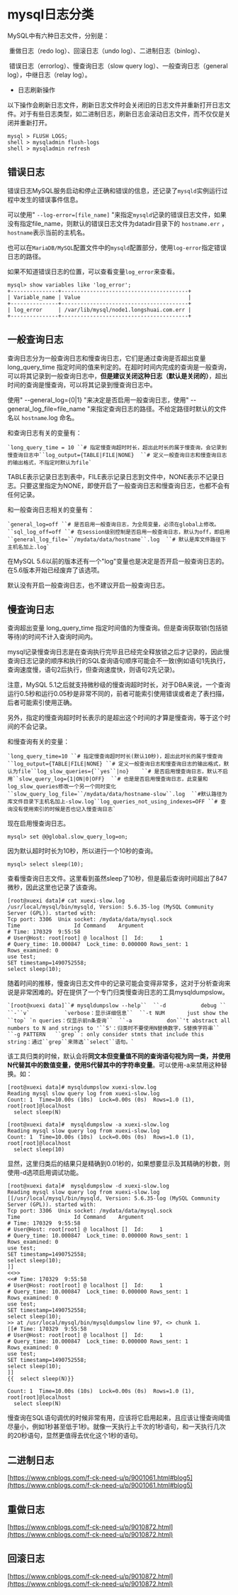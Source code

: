 # mysql日志分类

MySQL中有六种日志文件，分别是：

​		重做日志（redo log）、回滚日志（undo log）、二进制日志（binlog）、

​		错误日志（errorlog）、慢查询日志（slow query log）、一般查询日志（general log），中继日志（relay log）。



- 日志刷新操作

以下操作会刷新日志文件，刷新日志文件时会关闭旧的日志文件并重新打开日志文件。对于有些日志类型，如二进制日志，刷新日志会滚动日志文件，而不仅仅是关闭并重新打开。

```mysql
mysql > FLUSH LOGS;
shell > mysqladmin flush-logs
shell > mysqladmin refresh
```



## 错误日志

错误日志MySQL服务启动和停止正确和错误的信息，还记录了`mysqld`实例运行过程中发生的错误事件信息。

可以使用" `--log-error=[file_name]` "来指定`mysqld`记录的错误日志文件，如果没有指定file_name，则默认的错误日志文件为datadir目录下的 `hostname.err` ，`hostname`表示当前的主机名。

也可以在`MariaDB/MySQL`配置文件中的`mysqld`配置部分，使用`log-error`指定错误日志的路径。

如果不知道错误日志的位置，可以查看变量`log_error`来查看。

```mysql
mysql> show variables like 'log_error';
+---------------+----------------------------------------+
| Variable_name | Value                                  |
+---------------+----------------------------------------+
| log_error     | /var/lib/mysql/node1.longshuai.com.err |
+---------------+----------------------------------------+
```



## 一般查询日志

查询日志分为一般查询日志和慢查询日志，它们是通过查询是否超出变量 long_query_time 指定时间的值来判定的。在超时时间内完成的查询是一般查询，可以将其记录到一般查询日志中，**但是建议关闭这种日志（默认是关闭的）**，超出时间的查询是慢查询，可以将其记录到慢查询日志中。

使用" --general_log={0|1} "来决定是否启用一般查询日志，使用" --general_log_file=file_name "来指定查询日志的路径。不给定路径时默认的文件名以 `hostname`.log 命名。

和查询日志有关的变量有：

```mysql
`long_query_time = 10 ``# 指定慢查询超时时长，超出此时长的属于慢查询，会记录到慢查询日志中``log_output={TABLE|FILE|NONE}  ``# 定义一般查询日志和慢查询日志的输出格式，不指定时默认为file`
```

TABLE表示记录日志到表中，FILE表示记录日志到文件中，NONE表示不记录日志。只要这里指定为NONE，即使开启了一般查询日志和慢查询日志，也都不会有任何记录。

和一般查询日志相关的变量有：

```mysql
`general_log=off ``# 是否启用一般查询日志，为全局变量，必须在global上修改。``sql_log_off=off ``# 在session级别控制是否启用一般查询日志，默认为off，即启用``general_log_file=``/mydata/data/hostname``.log  ``# 默认是库文件路径下主机名加上.log`
```

在MySQL 5.6以前的版本还有一个"log"变量也是决定是否开启一般查询日志的。在5.6版本开始已经废弃了该选项。

默认没有开启一般查询日志，也不建议开启一般查询日志。



## 慢查询日志

查询超出变量 long_query_time 指定时间值的为慢查询。但是查询获取锁(包括锁等待)的时间不计入查询时间内。

mysql记录慢查询日志是在查询执行完毕且已经完全释放锁之后才记录的，因此慢查询日志记录的顺序和执行的SQL查询语句顺序可能会不一致(例如语句1先执行，查询速度慢，语句2后执行，但查询速度快，则语句2先记录)。

注意，MySQL 5.1之后就支持微秒级的慢查询超时时长，对于DBA来说，一个查询运行0.5秒和运行0.05秒是非常不同的，前者可能索引使用错误或者走了表扫描，后者可能索引使用正确。

另外，指定的慢查询超时时长表示的是超出这个时间的才算是慢查询，等于这个时间的不会记录。

和慢查询有关的变量：

```mysql
`long_query_time=10 ``# 指定慢查询超时时长(默认10秒)，超出此时长的属于慢查询``log_output={TABLE|FILE|NONE} ``# 定义一般查询日志和慢查询日志的输出格式，默认为file``log_slow_queries={``yes``|no}    ``# 是否启用慢查询日志，默认不启用``slow_query_log={1|ON|0|OFF}  ``# 也是是否启用慢查询日志，此变量和log_slow_queries修改一个另一个同时变化``slow_query_log_file=``/mydata/data/hostname-slow``.log  ``#默认路径为库文件目录下主机名加上-slow.log``log_queries_not_using_indexes=OFF ``# 查询没有使用索引的时候是否也记入慢查询日志`
```

现在启用慢查询日志。

```mysql
mysql> set @@global.slow_query_log=on;
```

因为默认超时时长为10秒，所以进行一个10秒的查询。

```mysql
mysql> select sleep(10);
```

查看慢查询日志文件。这里看到虽然sleep了10秒，但是最后查询时间超出了847微秒，因此这里也记录了该查询。

```mysql
[root@xuexi data]# cat xuexi-slow.log 
/usr/local/mysql/bin/mysqld, Version: 5.6.35-log (MySQL Community Server (GPL)). started with:
Tcp port: 3306  Unix socket: /mydata/data/mysql.sock
Time                 Id Command    Argument
# Time: 170329  9:55:58
# User@Host: root[root] @ localhost []  Id:     1
# Query_time: 10.000847  Lock_time: 0.000000 Rows_sent: 1  Rows_examined: 0
use test;
SET timestamp=1490752558;
select sleep(10);
```

随着时间的推移，慢查询日志文件中的记录可能会变得非常多，这对于分析查询来说是非常困难的。好在提供了一个专门归类慢查询日志的工具mysqldumpslow。

```mysql
`[root@xuexi data]``# mysqldumpslow --help``  ``-d           debug ``  ``-``v`           `verbose：显示详细信息``  ``-t NUM       just show the ``top` `n queries：仅显示前n条查询``  ``-a           don``'t abstract all numbers to N and strings to '``S'：归类时不要使用N替换数字，S替换字符串``  ``-g PATTERN   ``grep``: only consider stmts that include this string：通过``grep``来筛选``select``语句。`
```

该工具归类的时候，默认会将**同文本但变量值不同的查询语句视为同一类，并使用N代替其中的数值变量，使用S代替其中的字符串变量**。可以使用-a来禁用这种替换。如：

```mysql
[root@xuexi data]# mysqldumpslow xuexi-slow.log 
Reading mysql slow query log from xuexi-slow.log
Count: 1  Time=10.00s (10s)  Lock=0.00s (0s)  Rows=1.0 (1), root[root]@localhost
  select sleep(N)

[root@xuexi data]#  mysqldumpslow -a xuexi-slow.log   
Reading mysql slow query log from xuexi-slow.log
Count: 1  Time=10.00s (10s)  Lock=0.00s (0s)  Rows=1.0 (1), root[root]@localhost
  select sleep(10)
```

显然，这里归类后的结果只是精确到0.01秒的，如果想要显示及其精确的秒数，则使用-d选项启用调试功能。

```mysql
[root@xuexi data]#  mysqldumpslow -d xuexi-slow.log   
Reading mysql slow query log from xuexi-slow.log
[[/usr/local/mysql/bin/mysqld, Version: 5.6.35-log (MySQL Community Server (GPL)). started with:
Tcp port: 3306  Unix socket: /mydata/data/mysql.sock
Time                 Id Command    Argument
# Time: 170329  9:55:58
# User@Host: root[root] @ localhost []  Id:     1
# Query_time: 10.000847  Lock_time: 0.000000 Rows_sent: 1  Rows_examined: 0
use test;
SET timestamp=1490752558;
select sleep(10);
]]
<<>>
<<# Time: 170329  9:55:58
# User@Host: root[root] @ localhost []  Id:     1
# Query_time: 10.000847  Lock_time: 0.000000 Rows_sent: 1  Rows_examined: 0
use test;
SET timestamp=1490752558;
select sleep(10);
>> at /usr/local/mysql/bin/mysqldumpslow line 97, <> chunk 1.
[[# Time: 170329  9:55:58
# User@Host: root[root] @ localhost []  Id:     1
# Query_time: 10.000847  Lock_time: 0.000000 Rows_sent: 1  Rows_examined: 0
use test;
SET timestamp=1490752558;
select sleep(10);
]]
{{  select sleep(N)}}

Count: 1  Time=10.00s (10s)  Lock=0.00s (0s)  Rows=1.0 (1), root[root]@localhost
  select sleep(N)
```

慢查询在SQL语句调优的时候非常有用，应该将它启用起来，且应该让慢查询阈值尽量小，例如1秒甚至低于1秒。就像一天执行上千次的1秒语句，和一天执行几次的20秒语句，显然更值得去优化这个1秒的语句。



## 二进制日志

[https://www.cnblogs.com/f-ck-need-u/p/9001061.html#blog5](https://www.cnblogs.com/f-ck-need-u/p/9001061.html#blog5)



## 重做日志

[https://www.cnblogs.com/f-ck-need-u/p/9010872.html](https://www.cnblogs.com/f-ck-need-u/p/9010872.html)





## 回滚日志

[https://www.cnblogs.com/f-ck-need-u/p/9010872.html](https://www.cnblogs.com/f-ck-need-u/p/9010872.html)